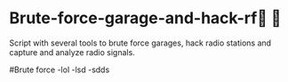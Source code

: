 # Brute-force-garage-and-hack-rf🏡 📡
Script with several tools to brute force garages, hack radio stations and capture and analyze radio signals.

#Brute force
-lol
-lsd
-sdds




